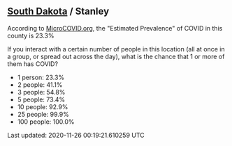 
## [South Dakota](/united-states/south-dakota) / Stanley

According to [MicroCOVID.org](http://microcovid.org),
the "Estimated Prevalence" of COVID in this county is 23.3%

If you interact with a certain number of people in this location
(all at once in a group, or spread out across the day), what is the chance that
1 or more of them has COVID?

- 1 person: 23.3%
- 2 people: 41.1%
- 3 people: 54.8%
- 5 people: 73.4%
- 10 people: 92.9%
- 25 people: 99.9%
- 100 people: 100.0%

Last updated: 2020-11-26 00:19:21.610259 UTC
